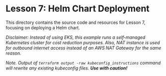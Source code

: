 # Lesson 7: Helm Chart Deployment

This directory contains the source code and resources for Lesson 7, focusing on deploying a Helm chart.

*Disclaimer: Instead of using EKS, this example runs a self-managed Kubernetes cluster for cost reduction purposes. Also, NAT instance is used for outbound internet access instead of an AWS NAT Gateway for the
same reason.*

*Note. Output of `terraform output -raw kubeconfig_instructions` command will rewrite any existing kubeconfig files.
**Use with caution!***
